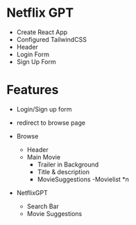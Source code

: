 # Netflix GPT

- Create React App
- Configured TailwindCSS
- Header
- Login Form
- Sign Up Form
# Features

- Login/Sign up form
- redirect to browse page
- Browse
   - Header
   - Main Movie
      - Trailer in Background
      - Title & description
      - MovieSuggestions
         -Movielist *n

- NetflixGPT
    - Search Bar
    - Movie Suggestions
    